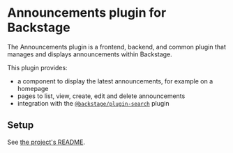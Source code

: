 # Announcements plugin for Backstage

The Announcements plugin is a frontend, backend, and common plugin that manages and displays announcements within Backstage.

This plugin provides:

* a component to display the latest announcements, for example on a homepage
* pages to list, view, create, edit and delete announcements
* integration with the [`@backstage/plugin-search`](https://github.com/backstage/backstage/tree/master/plugins/search) plugin

## Setup

See [the project's README](../../README.md).
